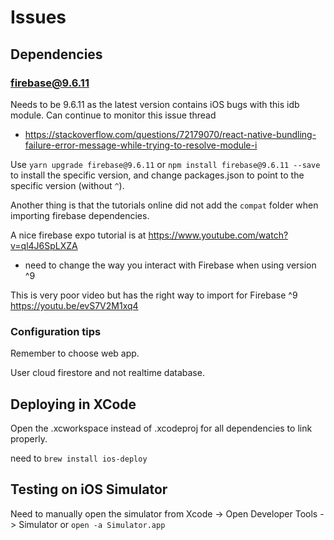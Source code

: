 # Issues

## Dependencies

### firebase@9.6.11
Needs to be 9.6.11 as the latest version contains iOS bugs with this idb module.
Can continue to monitor this issue thread 
- https://stackoverflow.com/questions/72179070/react-native-bundling-failure-error-message-while-trying-to-resolve-module-i

Use `yarn upgrade firebase@9.6.11` or `npm install firebase@9.6.11 --save` to install the specific version, and change packages.json to point to the specific version (without `^`).

Another thing is that the tutorials online did not add the `compat` folder when importing firebase dependencies.

A nice firebase expo tutorial is at https://www.youtube.com/watch?v=ql4J6SpLXZA
- need to change the way you interact with Firebase when using version ^9

This is very poor video but has the right way to import for Firebase ^9
https://youtu.be/evS7V2M1xq4

### Configuration tips
Remember to choose web app.

User cloud firestore and not realtime database.

## Deploying in XCode
Open the .xcworkspace instead of .xcodeproj for all dependencies to link properly.

need to `brew install ios-deploy`


## Testing on iOS Simulator

Need to manually open the simulator from Xcode -> Open Developer Tools -> Simulator
or
`open -a Simulator.app`

